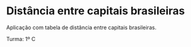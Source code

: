# Distância entre capitais brasileiras

Aplicação com tabela de distância entre capitais brasileiras.

Turma: 1º C
